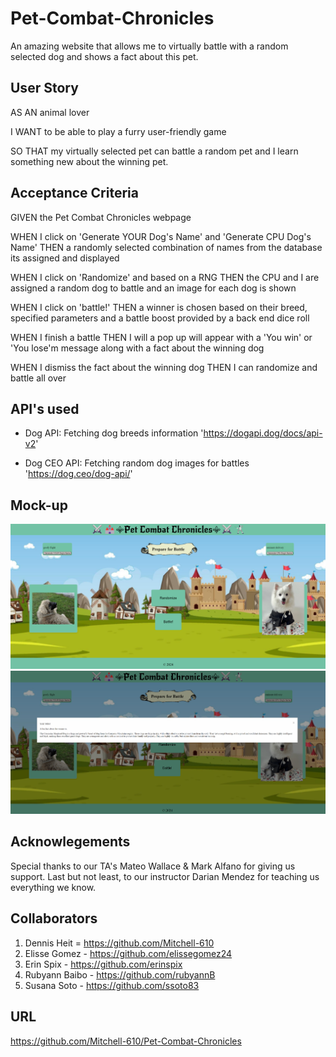 # Pet-Combat-Chronicles
An amazing website that allows me to virtually battle with a random selected dog and shows a fact about this pet.

## User Story
AS AN animal lover

I WANT to be able to play a furry user-friendly game

SO THAT my virtually selected pet can battle a random pet and I learn something new about the winning pet.


## Acceptance Criteria
GIVEN the Pet Combat Chronicles webpage

WHEN I click on 'Generate YOUR Dog's Name' and 'Generate CPU Dog's Name' THEN a randomly selected combination of names from the database its assigned and displayed

WHEN I click on 'Randomize' and based on a RNG THEN the CPU and I are assigned a random dog to battle and an image for each dog is shown

WHEN I click on 'battle!' THEN a winner is chosen based on their breed, specified parameters and a battle boost provided by a back end dice roll

WHEN I finish a battle THEN I will a pop up will appear with a 'You win' or 'You lose'm message along with a fact about the winning dog

WHEN I dismiss the fact about the winning dog THEN I can randomize and battle all over 

## API's used
* Dog API: Fetching dog breeds information 'https://dogapi.dog/docs/api-v2'

* Dog CEO API: Fetching random dog images for battles 'https://dog.ceo/dog-api/'

## Mock-up
![Alt Text](assets/mock-up1.png)
![Alt Text](assets/mock-up2.png)

## Acknowlegements
Special thanks to our TA's Mateo Wallace & Mark Alfano for giving us support. Last but not least, to our instructor Darian Mendez for teaching us everything we know.

## Collaborators
1. Dennis Heit = https://github.com/Mitchell-610
2. Elisse Gomez - https://github.com/elissegomez24
3. Erin Spix - https://github.com/erinspix
4. Rubyann Baibo - https://github.com/rubyannB
5. Susana Soto - https://github.com/ssoto83

## URL
https://github.com/Mitchell-610/Pet-Combat-Chronicles


